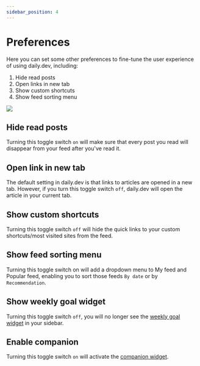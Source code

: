 ```yaml
---
sidebar_position: 4
---
```


# Preferences

Here you can set some other preferences to fine-tune the user experience of using daily.dev, including:
1. Hide read posts
2. Open links in new tab
3. Show custom shortcuts
4. Show feed sorting menu

![](https://daily-now-res.cloudinary.com/image/upload/v1643292249/docs/Screen_Shot_2022-01-27_at_16.03.26.png)

## Hide read posts

Turning this toggle switch `on` will make sure that every post you read will disappear from your feed after you've read it.

## Open link in new tab

The default setting in daily.dev is that links to articles are opened in a new tab. However, if you turn this toggle switch `off`, daily.dev will open the article in your current tab.

## Show custom shortcuts

Turning this toggle switch `off` will hide the quick links to your custom shortcuts/most visited sites from the feed.

## Show feed sorting menu

Turning this toggle switch on will add a dropdown menu to My feed and Popular feed, enabling you to sort those feeds `By date` or by `Recommendation`. 

## Show weekly goal widget

Turning this toggle switch `off`, you will no longer see the [weekly goal widget](https://docs.daily.dev/docs/your-profile/weekly-goal) in your sidebar.

## Enable companion

Turning this toggle switch `on` will activate the [companion widget](https://docs.daily.dev/docs/key-features/the-companion). 
